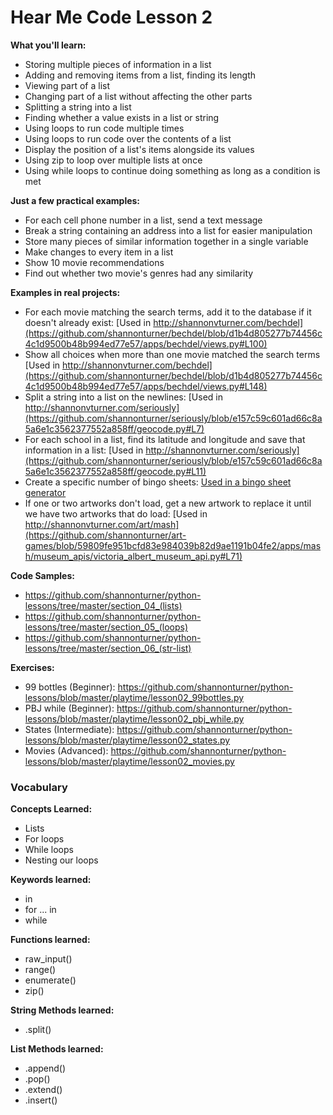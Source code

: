 Hear Me Code Lesson 2
======

**What you'll learn:** 
* Storing multiple pieces of information in a list
* Adding and removing items from a list, finding its length
* Viewing part of a list
* Changing part of a list without affecting the other parts
* Splitting a string into a list
* Finding whether a value exists in a list or string
* Using loops to run code multiple times
* Using loops to run code over the contents of a list
* Display the position of a list's items alongside its values
* Using zip to loop over multiple lists at once
* Using while loops to continue doing something as long as a condition is met

**Just a few practical examples:**
* For each cell phone number in a list, send a text message
* Break a string containing an address into a list for easier manipulation
* Store many pieces of similar information together in a single variable
* Make changes to every item in a list
* Show 10 movie recommendations
* Find out whether two movie's genres had any similarity

**Examples in real projects:**
* For each movie matching the search terms, add it to the database if it doesn't already exist: [Used in http://shannonvturner.com/bechdel](https://github.com/shannonturner/bechdel/blob/d1b4d805277b74456c4c1d9500b48b994ed77e57/apps/bechdel/views.py#L100)
* Show all choices when more than one movie matched the search terms [Used in http://shannonvturner.com/bechdel](https://github.com/shannonturner/bechdel/blob/d1b4d805277b74456c4c1d9500b48b994ed77e57/apps/bechdel/views.py#L148)
* Split a string into a list on the newlines: [Used in http://shannonvturner.com/seriously](https://github.com/shannonturner/seriously/blob/e157c59c601ad66c8a5a6e1c3562377552a858ff/geocode.py#L7)
* For each school in a list, find its latitude and longitude and save that information in a list: [Used in http://shannonvturner.com/seriously](https://github.com/shannonturner/seriously/blob/e157c59c601ad66c8a5a6e1c3562377552a858ff/geocode.py#L11)
* Create a specific number of bingo sheets: [Used in a bingo sheet generator](https://github.com/shannonturner/bingo-sheets/blob/master/bingo.py#L35)
* If one or two artworks don't load, get a new artwork to replace it until we have two artworks that do load: [Used in http://shannonvturner.com/art/mash](https://github.com/shannonturner/art-games/blob/59809fe951bcfd83e984039b82d9ae1191b04fe2/apps/mash/museum_apis/victoria_albert_museum_api.py#L71)

**Code Samples:**
* https://github.com/shannonturner/python-lessons/tree/master/section_04_(lists)
* https://github.com/shannonturner/python-lessons/tree/master/section_05_(loops)
* https://github.com/shannonturner/python-lessons/tree/master/section_06_(str-list)

**Exercises:**
* 99 bottles (Beginner): https://github.com/shannonturner/python-lessons/blob/master/playtime/lesson02_99bottles.py
* PBJ while (Beginner): https://github.com/shannonturner/python-lessons/blob/master/playtime/lesson02_pbj_while.py
* States (Intermediate): https://github.com/shannonturner/python-lessons/blob/master/playtime/lesson02_states.py
* Movies (Advanced): https://github.com/shannonturner/python-lessons/blob/master/playtime/lesson02_movies.py

### Vocabulary

**Concepts Learned:**
* Lists
* For loops
* While loops
* Nesting our loops

**Keywords learned:**
* in
* for ... in
* while

**Functions learned:**
* raw_input()
* range()
* enumerate()
* zip()

**String Methods learned:**
* .split()

**List Methods learned:**
* .append()
* .pop()
* .extend()
* .insert()
